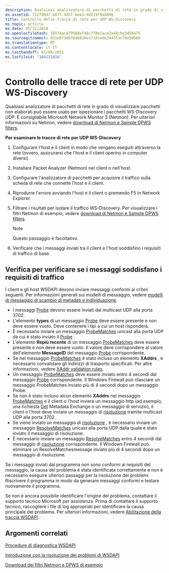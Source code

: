 ```yaml
---
description: Qualsiasi analizzatore di pacchetti di rete in grado di visualizzare pacchetti non elaborati può essere usato per ispezionare i pacchetti WS-Discovery UDP. È consigliabile Microsoft Network Monitor 3 (Netmon). Per ulteriori informazioni su Netmon, vedere Download di Netmon e Sample DPWS filters.
ms.assetid: f12f9847-b87f-4d5f-bee3-4d219f9ad898
title: Controllo delle tracce di rete per UDP WS-Discovery
ms.topic: article
ms.date: 05/31/2018
ms.openlocfilehash: f85f4acd79588ef48c7f8e1ace2a44c9a3458475
ms.sourcegitcommit: 831e8f3db78ab820e1710cede244553c70e50500
ms.translationtype: MT
ms.contentlocale: it-IT
ms.lasthandoff: 01/08/2021
ms.locfileid: "104231816"
---
```

# <a name="inspecting-network-traces-for-udp-ws-discovery"></a>Controllo delle tracce di rete per UDP WS-Discovery

Qualsiasi analizzatore di pacchetti di rete in grado di visualizzare pacchetti non elaborati può essere usato per ispezionare i pacchetti WS-Discovery UDP. È consigliabile Microsoft Network Monitor 3 (Netmon). Per ulteriori informazioni su Netmon, vedere [download di Netmon e Sample DPWS filters](downloading-netmon-and-sample-dpws-filters.md).

**Per esaminare le tracce di rete per UDP WS-Discovery**

1.  Configurare l'host e il client in modo che vengano eseguiti attraverso la rete (ovvero, assicurarsi che l'host e il client operino in computer diversi).
2.  Installare Packet Analyzer (Netmon) nel client o nell'host.
3.  Configurare l'analizzatore di pacchetti per acquisire il traffico sulla scheda di rete che connette l'host e il client.
4.  Riprodurre l'errore avviando l'host e il client o premendo F5 in Network Explorer.
5.  Filtrare i risultati per isolare il traffico WS-Discovery. Per visualizzare i filtri Netmon di esempio, vedere [download di Netmon e Sample DPWS filters](downloading-netmon-and-sample-dpws-filters.md).
    > [!Note]  
    > Questo passaggio è facoltativo.

     

6.  Verificare che i messaggi inviati tra il client e l'host soddisfino i requisiti di traffico di base.

## <a name="verifying-that-messages-meet-traffic-requirements"></a>Verifica per verificare se i messaggi soddisfano i requisiti di traffico

I client e gli host WSDAPI devono inviare messaggi conformi ai criteri seguenti. Per informazioni generali sui modelli di messaggio, vedere [modelli di messaggio di scambio di metadati e individuazione](discovery-and-metadata-exchange-message-patterns.md).

-   I messaggi [Probe](probe-message.md) devono essere inviati dal multicast UDP alla porta 3702.
-   L'elemento **types** di un messaggio [Probe](probe-message.md) deve essere presente e non deve essere vuoto. Deve contenere i tipi a cui un host risponderà.
-   È necessario inviare un messaggio [ProbeMatches](probematches-message.md) unicast alla porta UDP da cui è stato inviato il [Probe](probe-message.md) .
-   L'elemento **Repiù recente** di un messaggio [ProbeMatches](probematches-message.md) deve essere presente e non deve essere vuoto. Il valore deve corrispondere al valore dell'elemento **MessageID** del messaggio [Probe](probe-message.md) corrispondente.
-   Se nel messaggio [ProbeMatches](probematches-message.md) è stato incluso un elemento **XAddrs** , è necessario convalidare gli indirizzi di trasporto specificati. Per altre informazioni, vedere [XAddr validation rules](xaddr-validation-rules.md).
-   Un messaggio [ProbeMatches](probematches-message.md) deve essere inviato entro 4 secondi dal messaggio [Probe](probe-message.md) corrispondente. Il Windows Firewall può rilasciare un messaggio ProbeMatches inviato più di 4 secondi dopo un messaggio Probe.
-   Se non è stato incluso alcun elemento **XAddrs** nel messaggio [ProbeMatches](probematches-message.md) e il client o l'host invierà un messaggio http (ad esempio, una richiesta [Get](get--metadata-exchange--http-request-and-message.md) Metadata Exchange o un messaggio di servizio), il client o l'host deve inviare un messaggio di [risoluzione](resolve-message.md) tramite multicast UDP alla porta 3702.
-   Se viene inviato un messaggio di [risoluzione](resolve-message.md) , è necessario inviare un messaggio [ResolveMatches](resolvematches-message.md) unicast alla porta UDP dalla quale è stato inviato il messaggio di risoluzione.
-   È necessario inviare un messaggio [ResolveMatches](resolvematches-message.md) entro 4 secondi dal messaggio di [risoluzione](resolve-message.md) corrispondente. Il Windows Firewall può eliminare un ResolveMatchesmessage inviato più di 4 secondi dopo un messaggio di risoluzione.

Se i messaggi inviati dal programma non sono conformi ai requisiti del messaggio, la causa del problema è stata identificata correttamente e non è necessario eseguire ulteriori passaggi per la risoluzione dei problemi. Riscrivere il programma in modo da generare messaggi conformi e testare nuovamente il programma.

Se non è ancora possibile identificare l'origine del problema, contattare il supporto tecnico Microsoft per assistenza. Prima di contattare il supporto tecnico, raccogliere i file di log appropriati per identificare la causa principale del problema. Per ulteriori informazioni, vedere [Abilitazione della traccia WSDAPI](enabling-wsdapi-tracing.md).

## <a name="related-topics"></a>Argomenti correlati

<dl> <dt>

[Procedure di diagnostica WSDAPI](wsdapi-diagnostic-procedures.md)
</dt> <dt>

[Introduzione con la risoluzione dei problemi di WSDAPI](getting-started-with-wsdapi-troubleshooting.md)
</dt> <dt>

[Download dei filtri Netmon e DPWS di esempio](downloading-netmon-and-sample-dpws-filters.md)
</dt> </dl>

 

 




